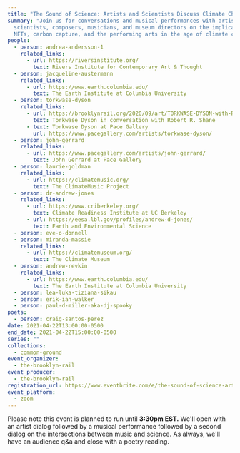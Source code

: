 ```yaml
---
title: "The Sound of Science: Artists and Scientists Discuss Climate Change "
summary: "Join us for conversations and musical performances with artists,
  scientists, composers, musicians, and museum directors on the implications of
  NFTs, carbon capture, and the performing arts in the age of climate crisis. "
people:
  - person: andrea-andersson-1
    related_links:
      - url: https://riversinstitute.org/
        text: Rivers Institute for Contemporary Art & Thought
  - person: jacqueline-austermann
    related_links:
      - url: https://www.earth.columbia.edu/
        text: The Earth Institute at Columbia University
  - person: torkwase-dyson
    related_links:
      - url: https://brooklynrail.org/2020/09/art/TORKWASE-DYSON-with-Robert-Shane
        text: Torkwase Dyson in conversation with Robert R. Shane
      - text: Torkwase Dyson at Pace Gallery
        url: https://www.pacegallery.com/artists/torkwase-dyson/
  - person: john-gerrard
    related_links:
      - url: https://www.pacegallery.com/artists/john-gerrard/
        text: John Gerrard at Pace Gallery
  - person: laurie-goldman
    related_links:
      - url: https://climatemusic.org/
        text: The ClimateMusic Project
  - person: dr-andrew-jones
    related_links:
      - url: https://www.criberkeley.org/
        text: Climate Readiness Institute at UC Berkeley
      - url: https://eesa.lbl.gov/profiles/andrew-d-jones/
        text: Earth and Environmental Science
  - person: eve-o-donnell
  - person: miranda-massie
    related_links:
      - url: https://climatemuseum.org/
        text: The Climate Museum
  - person: andrew-revkin
    related_links:
      - url: https://www.earth.columbia.edu/
        text: The Earth Institute at Columbia University
  - person: lea-luka-tiziana-sikau
  - person: erik-ian-walker
  - person: paul-d-miller-aka-dj-spooky
poets:
  - person: craig-santos-perez
date: 2021-04-22T13:00:00-0500
end_date: 2021-04-22T15:00:00-0500
series: ""
collections:
  - common-ground
event_organizer:
  - the-brooklyn-rail
event_producer:
  - the-brooklyn-rail
registration_url: https://www.eventbrite.com/e/the-sound-of-science-artists-and-scientists-discuss-climate-change-tickets-150935485099
event_platform:
  - zoom
---
```

Please note this event is planned to run until **3:30pm EST.** We'll open with an artist dialog followed by a musical performance followed by a second dialog on the intersections between music and science. As always, we'll have an audience q&a and close with a poetry reading.